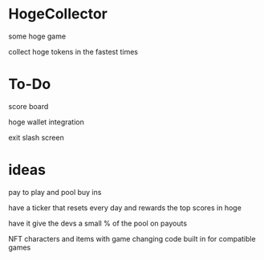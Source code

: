 # HogeCollector
 some hoge game

collect hoge tokens in the fastest times

# To-Do
score board

hoge wallet integration

exit slash screen

# ideas

pay to play and pool buy ins

have a ticker that resets every day and rewards the top scores in hoge

have it give the devs a small % of the pool on payouts

NFT characters and items with game changing code built in for compatible games
